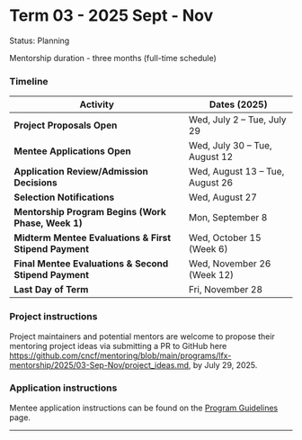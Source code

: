 # Term 03 - 2025 Sept - Nov

Status: Planning

Mentorship duration - three months (full-time schedule)

### Timeline

| **Activity**                                                  | **Dates (2025)**                      |
|---------------------------------------------------------------|---------------------------------------|
| **Project Proposals Open**                                    | Wed, July 2 – Tue, July 29            |
| **Mentee Applications Open**                                  | Wed, July 30 – Tue, August 12         |
| **Application Review/Admission Decisions**                    | Wed, August 13 – Tue, August 26       |
| **Selection Notifications**                                   | Wed, August 27                        |
| **Mentorship Program Begins (Work Phase, Week 1)**            | Mon, September 8                      |
| **Midterm Mentee Evaluations & First Stipend Payment**        | Wed, October 15 (Week 6)              |
| **Final Mentee Evaluations & Second Stipend Payment**         | Wed, November 26 (Week 12)            |
| **Last Day of Term**                                          | Fri, November 28                      |

### Project instructions

Project maintainers and potential mentors are welcome to propose their mentoring project ideas via submitting a PR to GitHub here https://github.com/cncf/mentoring/blob/main/programs/lfx-mentorship/2025/03-Sep-Nov/project_ideas.md, by July 29, 2025.

### Application instructions

Mentee application instructions can be found on the [Program Guidelines](https://github.com/cncf/mentoring/blob/main/programs/lfx-mentorship/README.md#program-guidelines) page.

---

